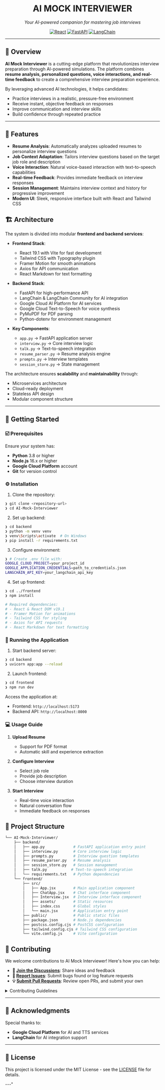 <h1 align="center">AI MOCK INTERVIEWER</h1>
<p align="center"><em>Your AI-powered companion for mastering job interviews</em></p>

<p align="center">
  <a href="https://reactjs.org/"><img src="https://img.shields.io/badge/React-19.1-blue.svg" alt="React"></a>
  <a href="https://fastapi.tiangolo.com/"><img src="https://img.shields.io/badge/FastAPI-Latest-009688.svg" alt="FastAPI"></a>
  <a href="https://python.langchain.com/"><img src="https://img.shields.io/badge/LangChain-Latest-2496ED.svg" alt="LangChain"></a>
</p>

---

## 📍 Overview

**AI Mock Interviewer** is a cutting-edge platform that revolutionizes interview preparation through AI-powered simulations. The platform combines **resume analysis, personalized questions, voice interactions, and real-time feedback** to create a comprehensive interview preparation experience.

By leveraging advanced AI technologies, it helps candidates:
- Practice interviews in a realistic, pressure-free environment
- Receive instant, objective feedback on responses
- Improve communication and interview skills
- Build confidence through repeated practice

---

## 👾 Features

- **Resume Analysis**: Automatically analyzes uploaded resumes to personalize interview questions
- **Job Context Adaptation**: Tailors interview questions based on the target job role and description
- **Voice Interaction**: Natural voice-based interaction with text-to-speech capabilities
- **Real-time Feedback**: Provides immediate feedback on interview responses
- **Session Management**: Maintains interview context and history for progressive improvement
- **Modern UI**: Sleek, responsive interface built with React and Tailwind CSS

## 🏗 Architecture

The system is divided into modular **frontend and backend services**:

- **Frontend Stack**:
  - React 19.1 with Vite for fast development
  - Tailwind CSS with Typography plugin
  - Framer Motion for smooth animations
  - Axios for API communication
  - React Markdown for text formatting

- **Backend Stack**:
  - FastAPI for high-performance API
  - LangChain & LangChain Community for AI integration
  - Google Cloud AI Platform for AI services
  - Google Cloud Text-to-Speech for voice synthesis
  - PyMuPDF for PDF parsing
  - Python-dotenv for environment management

- **Key Components**:
  - `app.py` → FastAPI application server
  - `interview.py` → Core interview logic
  - `talk.py` → Text-to-speech integration
  - `resume_parser.py` → Resume analysis engine
  - `prompts.py` → Interview templates
  - `session_store.py` → State management

The architecture ensures **scalability** and **maintainability** through:
- Microservices architecture
- Cloud-ready deployment
- Stateless API design
- Modular component structure

---

## 🚀 Getting Started

### ☑️ Prerequisites

Ensure your system has:

- **Python** 3.8 or higher
- **Node.js** 16.x or higher
- **Google Cloud Platform** account
- **Git** for version control

### ⚙️ Installation

1. Clone the repository:
```sh
❯ git clone <repository-url>
❯ cd AI-Mock-Interviewer
```

2. Set up backend:
```sh
❯ cd backend
❯ python -m venv venv
❯ venv\Scripts\activate  # On Windows
❯ pip install -r requirements.txt
```

3. Configure environment:
```sh
❯ # Create .env file with:
GOOGLE_CLOUD_PROJECT=your_project_id
GOOGLE_APPLICATION_CREDENTIALS=path_to_credentials.json
LANGCHAIN_API_KEY=your_langchain_api_key
```

4. Set up frontend:
```sh
❯ cd ../frontend
❯ npm install

# Required dependencies:
# - React & React DOM v19.1
# - Framer Motion for animations
# - Tailwind CSS for styling
# - Axios for API requests
# - React Markdown for text formatting
```

### 🎯 Running the Application

1. Start backend server:
```sh
❯ cd backend
❯ uvicorn app:app --reload
```

2. Launch frontend:
```sh
❯ cd frontend
❯ npm run dev
```

Access the application at:
- Frontend: `http://localhost:5173`
- Backend API: `http://localhost:8000`

### 💻 Usage Guide

1. **Upload Resume**
   - Support for PDF format
   - Automatic skill and experience extraction

2. **Configure Interview**
   - Select job role
   - Provide job description
   - Choose interview duration

3. **Start Interview**
   - Real-time voice interaction
   - Natural conversation flow
   - Immediate feedback on responses

## 📁 Project Structure

```sh
└── AI-Mock-Interviewer/
    ├── backend/
    │   ├── app.py             # FastAPI application entry point
    │   ├── interview.py       # Core interview logic
    │   ├── prompts.py         # Interview question templates
    │   ├── resume_parser.py   # Resume analysis
    │   ├── session_store.py   # Session management
    │   ├── talk.py           # Text-to-speech integration
    │   └── requirements.txt   # Python dependencies
    └── frontend/
        ├── src/
        │   ├── App.jsx        # Main application component
        │   ├── ChatApp.jsx    # Chat interface component
        │   ├── Interview.jsx  # Interview interface component
        │   ├── assets/        # Static resources
        │   ├── index.css      # Global styles
        │   └── main.jsx       # Application entry point
        ├── public/            # Public static files
        ├── package.json       # Node.js dependencies
        ├── postcss.config.cjs # PostCSS configuration
        ├── tailwind.config.cjs # Tailwind CSS configuration
        └── vite.config.js     # Vite configuration
```

## 🔰 Contributing

We welcome contributions to AI Mock Interviewer! Here's how you can help:

- **💬 [Join the Discussions](#)**: Share ideas and feedback
- **🐛 [Report Issues](#)**: Submit bugs found or log feature requests
- **💡 [Submit Pull Requests](#)**: Review open PRs, and submit your own

<details closed>
<summary>Contributing Guidelines</summary>

1. **Fork the Repository**: Start by forking the project
2. **Clone Locally**: 
   ```sh
   git clone <repository-url>
   ```
3. **Create a Branch**: 
   ```sh
   git checkout -b feature/amazing-feature
   ```
4. **Make Changes**: Implement your feature or fix
5. **Test**: Ensure your changes work as expected
6. **Submit PR**: Push changes and create a Pull Request

</details>

---

## 🙌 Acknowledgments

Special thanks to:

- **Google Cloud Platform** for AI and TTS services
- **LangChain** for AI integration support

---

## 📝 License

This project is licensed under the MIT License - see the [LICENSE](LICENSE) file for details.

---" 
